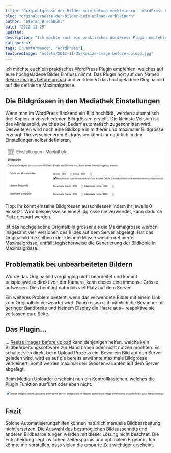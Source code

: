 ```yaml
---
title: "Originalgrösse der Bilder beim Upload verkleinern – WordPress Plugin Tipp!"
slug: "orginalgroesse-der-bilder-beim-upload-verkleinern"
author: "Stefan Brechbühl"
date: "2012-11-25"
updated:
description: "Ich möchte euch ein praktisches WordPress Plugin empfehlen, welches auf eure hochgeladene Bilder Einfluss nimmt. Das Plugin hört auf den Namen Resize images before upload und verkleinert das hochgeladene Originalbild auf die definierte Maximalgrösse."
categories:
tags: ["Performance", "WordPress"]
featuredImage: "assets/2012-11-25/Resize-image-before-upload.jpg"
---
```

Ich möchte euch ein praktisches WordPress Plugin empfehlen, welches auf eure hochgeladene Bilder Einfluss nimmt. Das Plugin hört auf den Namen [Resize images before upload](http://wordpress.org/plugins/resize-images-before-upload/) und verkleinert das hochgeladene Originalbild auf die definierte Maximalgrösse.

## Die Bildgrössen in den Mediathek Einstellungen

Wenn man im WordPress Backend ein Bild hochlädt, werden automatisch drei Kopien in verschiedenen Bildgrössen erstellt. Die kleinste Version ist das Miniaturbild, welches bei Bedarf automatisch zugeschnitten wird. Desweiteren wird noch eine Bildkopie in mittlerer und maximaler Bildgrösse erzeugt. Die verschiedenen Bildgrössen könnt ihr natürlich in den Einstellungen selbst definieren.

![Screenshot der Mediathek Einstellungen – Bereich Bildgrösse](assets/2012-11-25/Resize-images-before-upload-Mediathek-Einstellungen-750x236.jpeg "Screenshot der Mediathek Einstellungen – Bereich Bildgrösse")

Tipp: Ihr könnt einzelne Bildgrössen ausschliessen indem ihr jeweils 0 einsetzt. Wird beispielsweise eine Bildgrösse nie verwendet, kann dadurch Platz gespart werden.

Ist das hochgeladene Originalbild grösser als die Maximalgrösse werden insgesamt vier Versionen des Bildes auf dem Server abgelegt. Hat das Originalbild die selben oder kleinere Masse wie die definierte Maximalgrösse, entfällt logischerweise die Generierung der Bildkopie in Maximalgrösse.

## Problematik bei unbearbeiteten Bildern

Wurde das Originalbild vorgänging nicht bearbeitet und kommt beispielsweise direkt von der Kamera, kann dieses eine immense Grösse aufweisen. Dies benötigt natürlich viel Platz auf dem Server.

Ein weiteres Problem besteht, wenn das verwendete Bilder mit einem Link zum Originalbild verwendet wird. Dann reisen sich nämlich die Besucher mit geringer Bandbreite und kleinem Display die Haare aus – respektive sie verlassen eure Seite.

## Das Plugin…

… [Resize images before upload](http://wordpress.org/plugins/resize-images-before-upload/) kann denjenigen helfen, welche kein Bildbearbeitungssoftware zur Hand haben oder nicht nutzen möchten. Es schaltet sich direkt beim Upload Prozess ein. Bevor ein Bild auf den Server geladen wird, wird es auf die bereits erwähnte maximale Bildgrösse verkleinert. Somit werden maximal drei Grössenvarianten auf dem Server abgelegt.

Beim Medien Uploader erscheint nun ein Kontrollkästchen, welches die Plugin Funktion ausführt oder eben nicht.

![Aktivierung oder Deaktivierung der Plugin Funktion im Medien Uploader](assets/2012-11-25/Resize-images-before-uploading-aktivierung-750x26.jpeg "Aktivierung oder Deaktivierung der Plugin Funktion im Medien Uploader")

## Fazit

Solche Automatisierungshilfen können natürlich manuelle Bildbearbeitung nicht ersetzen. Die Auswahl des bestmöglichen Bildausschnitts und anderen Bildbearbeitungen werden mit dieser Lösung nicht beachtet. Die Entscheidung liegt zwischen Zeitersparnis und optimalem Ergebnis. Ich könnte mir vorstellen, dass vielen die ersparte Zeit wichtiger erscheint.
